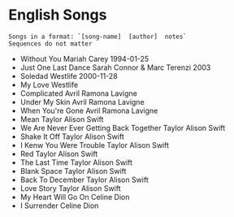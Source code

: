 ---
---

# English Songs

```note
Songs in a format: `[song-name]  [author]  notes`
Sequences do not matter
```


* Without You                       Mariah Carey                1994-01-25
* Just One Last Dance               Sarah Connor & Marc Terenzi              2003
* Soledad                           Westlife            2000-11-28
* My Love                           Westlife
* Complicated                       Avril Ramona Lavigne
* Under My Skin                     Avril Ramona Lavigne
* When You're Gone                  Avril Ramona Lavigne
* Mean                              Taylor Alison Swift
* We Are Never Ever Getting Back Together           Taylor Alison Swift
* Shake It Off                      Taylor Alison Swift
* I Kenw You Were Trouble           Taylor Alison Swift
* Red                               Taylor Alison Swift
* The Last Time                     Taylor Alison Swift
* Blank Space                       Taylor Alison Swift
* Back To December                  Taylor Alison Swift
* Love Story                        Taylor Alison Swift
* My Heart Will Go On               Celine Dion
* I Surrender                       Celine Dion

